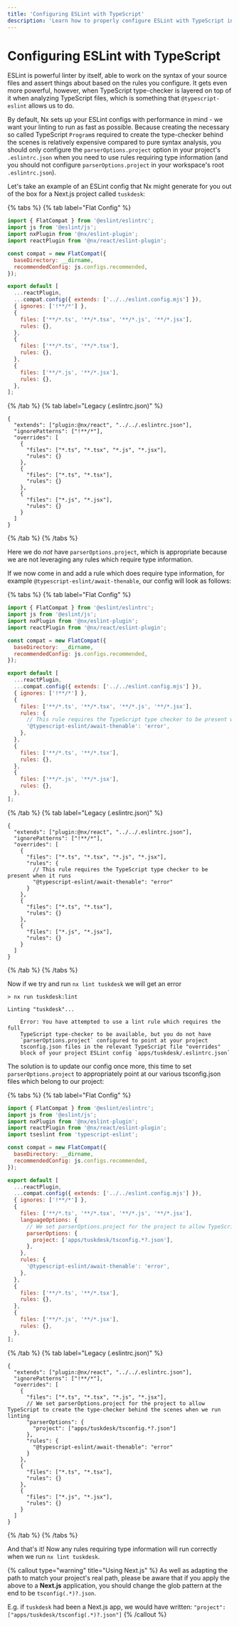 ```yaml
---
title: 'Configuring ESLint with TypeScript'
description: 'Learn how to properly configure ESLint with TypeScript in your Nx workspace, including setting up type-checking and managing parser options for optimal performance.'
---
```


# Configuring ESLint with TypeScript

ESLint is powerful linter by itself, able to work on the syntax of your source files and assert things about based on the rules you configure. It gets even more powerful, however, when TypeScript type-checker is layered on top of it when analyzing TypeScript files, which is something that `@typescript-eslint` allows us to do.

By default, Nx sets up your ESLint configs with performance in mind - we want your linting to run as fast as possible. Because creating the necessary so called TypeScript `Program`s required to create the type-checker behind the scenes is relatively expensive compared to pure syntax analysis, you should only configure the `parserOptions.project` option in your project's `.eslintrc.json` when you need to use rules requiring type information (and you should not configure `parserOptions.project` in your workspace's root `.eslintrc.json`).

Let's take an example of an ESLint config that Nx might generate for you out of the box for a Next.js project called `tuskdesk`:

{% tabs %}
{% tab label="Flat Config" %}

```javascript {% fileName="apps/tuskdesk/eslint.config.mjs" %}
import { FlatCompat } from '@eslint/eslintrc';
import js from '@eslint/js';
import nxPlugin from '@nx/eslint-plugin';
import reactPlugin from '@nx/react/eslint-plugin';

const compat = new FlatCompat({
  baseDirectory: __dirname,
  recommendedConfig: js.configs.recommended,
});

export default [
  ...reactPlugin,
  ...compat.config({ extends: ['../../eslint.config.mjs'] }),
  { ignores: ['!**/*'] },
  {
    files: ['**/*.ts', '**/*.tsx', '**/*.js', '**/*.jsx'],
    rules: {},
  },
  {
    files: ['**/*.ts', '**/*.tsx'],
    rules: {},
  },
  {
    files: ['**/*.js', '**/*.jsx'],
    rules: {},
  },
];
```

{% /tab %}
{% tab label="Legacy (.eslintrc.json)" %}

```jsonc {% fileName="apps/tuskdesk/.eslintrc.json" %}
{
  "extends": ["plugin:@nx/react", "../../.eslintrc.json"],
  "ignorePatterns": ["!**/*"],
  "overrides": [
    {
      "files": ["*.ts", "*.tsx", "*.js", "*.jsx"],
      "rules": {}
    },
    {
      "files": ["*.ts", "*.tsx"],
      "rules": {}
    },
    {
      "files": ["*.js", "*.jsx"],
      "rules": {}
    }
  ]
}
```

{% /tab %}
{% /tabs %}

Here we do _not_ have `parserOptions.project`, which is appropriate because we are not leveraging any rules which require type information.

If we now come in and add a rule which does require type information, for example `@typescript-eslint/await-thenable`, our config will look as follows:

{% tabs %}
{% tab label="Flat Config" %}

```javascript {% fileName="apps/tuskdesk/eslint.config.mjs" %}
import { FlatCompat } from '@eslint/eslintrc';
import js from '@eslint/js';
import nxPlugin from '@nx/eslint-plugin';
import reactPlugin from '@nx/react/eslint-plugin';

const compat = new FlatCompat({
  baseDirectory: __dirname,
  recommendedConfig: js.configs.recommended,
});

export default [
  ...reactPlugin,
  ...compat.config({ extends: ['../../eslint.config.mjs'] }),
  { ignores: ['!**/*'] },
  {
    files: ['**/*.ts', '**/*.tsx', '**/*.js', '**/*.jsx'],
    rules: {
      // This rule requires the TypeScript type checker to be present when it runs
      '@typescript-eslint/await-thenable': 'error',
    },
  },
  {
    files: ['**/*.ts', '**/*.tsx'],
    rules: {},
  },
  {
    files: ['**/*.js', '**/*.jsx'],
    rules: {},
  },
];
```

{% /tab %}
{% tab label="Legacy (.eslintrc.json)" %}

```jsonc {% fileName="apps/tuskdesk/.eslintrc.json" %}
{
  "extends": ["plugin:@nx/react", "../../.eslintrc.json"],
  "ignorePatterns": ["!**/*"],
  "overrides": [
    {
      "files": ["*.ts", "*.tsx", "*.js", "*.jsx"],
      "rules": {
        // This rule requires the TypeScript type checker to be present when it runs
        "@typescript-eslint/await-thenable": "error"
      }
    },
    {
      "files": ["*.ts", "*.tsx"],
      "rules": {}
    },
    {
      "files": ["*.js", "*.jsx"],
      "rules": {}
    }
  ]
}
```

{% /tab %}
{% /tabs %}

Now if we try and run `nx lint tuskdesk` we will get an error

```{% command="nx lint tuskdesk" %}
> nx run tuskdesk:lint

Linting "tuskdesk"...

    Error: You have attempted to use a lint rule which requires the full
    TypeScript type-checker to be available, but you do not have
    `parserOptions.project` configured to point at your project
    tsconfig.json files in the relevant TypeScript file "overrides"
    block of your project ESLint config `apps/tuskdesk/.eslintrc.json`

```

The solution is to update our config once more, this time to set `parserOptions.project` to appropriately point at our various tsconfig.json files which belong to our project:

{% tabs %}
{% tab label="Flat Config" %}

```javascript {% fileName="apps/tuskdesk/eslint.config.mjs" %}
import { FlatCompat } from '@eslint/eslintrc';
import js from '@eslint/js';
import nxPlugin from '@nx/eslint-plugin';
import reactPlugin from '@nx/react/eslint-plugin';
import tseslint from 'typescript-eslint';

const compat = new FlatCompat({
  baseDirectory: __dirname,
  recommendedConfig: js.configs.recommended,
});

export default [
  ...reactPlugin,
  ...compat.config({ extends: ['../../eslint.config.mjs'] }),
  { ignores: ['!**/*'] },
  {
    files: ['**/*.ts', '**/*.tsx', '**/*.js', '**/*.jsx'],
    languageOptions: {
      // We set parserOptions.project for the project to allow TypeScript to create the type-checker behind the scenes when we run linting
      parserOptions: {
        project: ['apps/tuskdesk/tsconfig.*?.json'],
      },
    },
    rules: {
      '@typescript-eslint/await-thenable': 'error',
    },
  },
  {
    files: ['**/*.ts', '**/*.tsx'],
    rules: {},
  },
  {
    files: ['**/*.js', '**/*.jsx'],
    rules: {},
  },
];
```

{% /tab %}
{% tab label="Legacy (.eslintrc.json)" %}

```jsonc {% fileName="apps/tuskdesk/.eslintrc.json" %}
{
  "extends": ["plugin:@nx/react", "../../.eslintrc.json"],
  "ignorePatterns": ["!**/*"],
  "overrides": [
    {
      "files": ["*.ts", "*.tsx", "*.js", "*.jsx"],
      // We set parserOptions.project for the project to allow TypeScript to create the type-checker behind the scenes when we run linting
      "parserOptions": {
        "project": ["apps/tuskdesk/tsconfig.*?.json"]
      },
      "rules": {
        "@typescript-eslint/await-thenable": "error"
      }
    },
    {
      "files": ["*.ts", "*.tsx"],
      "rules": {}
    },
    {
      "files": ["*.js", "*.jsx"],
      "rules": {}
    }
  ]
}
```

{% /tab %}
{% /tabs %}

And that's it! Now any rules requiring type information will run correctly when we run `nx lint tuskdesk`.

{% callout type="warning" title="Using Next.js" %}
As well as adapting the path to match your project's real path, please be aware that if you apply the above to a **Next.js** application, you should change the glob pattern at the end to be `tsconfig(.*)?.json`.

E.g. if `tuskdesk` had been a Next.js app, we would have written: `"project": ["apps/tuskdesk/tsconfig(.*)?.json"]`
{% /callout %}
